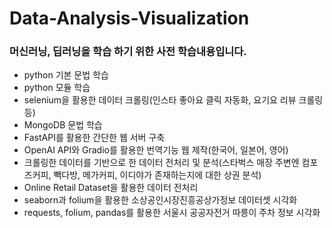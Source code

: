 # Data-Analysis-Visualization
### 머신러닝, 딥러닝을 학습 하기 위한 사전 학습내용입니다.

* python 기본 문법 학습
* python 모듈 학습
* selenium을 활용한 데이터 크롤링(인스타 좋아요 클릭 자동화, 요기요 리뷰 크롤링 등)
* MongoDB 문법 학습
* FastAPI를 활용한 간단한 웹 서버 구축
* OpenAI API와 Gradio를 활용한 번역기능 웹 제작(한국어, 일본어, 영어)
* 크롤링한 데이터를 기반으로 한 데이터 전처리 및 분석(스타벅스 매장 주변엔 컴포즈커피, 빽다방, 메가커피, 이디야가 존재하는지에 대한 상권 분석) 
* Online Retail Dataset을 활용한 데이터 전처리
* seaborn과 folium을 활용한 소상공인시장진흥공상가정보 데이터셋 시각화
* requests, folium, pandas를 활용한 서울시 공공자전거 따릉이 주차 정보 시각화
